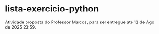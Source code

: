 # lista-exercicio-python
Atividade proposta do Professor Marcos, para ser entregue ate 12 de Ago de 2025 23:59.
